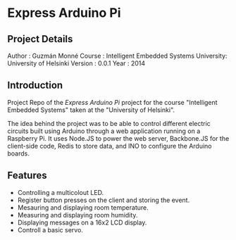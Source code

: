 Express Arduino Pi
==================

Project Details
---------------

Author    : Guzmán Monné
Course    : Intelligent Embedded Systems 
University: University of Helsinki 
Version   : 0.0.1
Year      : 2014

Introduction
------------

Project Repo of the *Express Arduino Pi* project for the course "Intelligent Embedded Systems" taken at the "University of Helsinki".

The idea behind the project was to be able to control different electric circuits built using Arduino through a web application running on a Raspberry Pi. It uses Node.JS to power the web server, Backbone.JS for the client-side code, Redis to store data, and INO to configure the Arduino boards.

Features
--------

- Controlling a multicolout LED.
- Register button presses on the client and storing the event.
- Mesauring and displaying room temperature.
- Measuring and displaying room humidity.
- Displaying messages on a 16x2 LCD display.
- Controll a basic servo.
